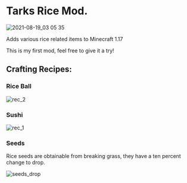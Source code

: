 <h1>Tarks Rice Mod.</h1>

![2021-08-19_03 05 35](https://user-images.githubusercontent.com/41029975/129996278-95ed5b1b-df1d-405f-8e87-ff3752632f56.png)

Adds various rice related items to Minecraft 1.17

This is my first mod, feel free to give it a try!

<h2>Crafting Recipes:</h2>

<h3>Rice Ball</h3>

![rec_2](https://user-images.githubusercontent.com/89249210/130351541-5a545776-d11c-4c95-80cd-f4045086d6e9.png)

<h3>Sushi</h3>

![rec_1](https://user-images.githubusercontent.com/89249210/130351524-23bd5fbe-0e64-49b3-94d6-0532a38350a2.png)

<h3>Seeds</h3>

Rice seeds are obtainable from breaking grass, they have a ten percent change to drop.

![seeds_drop](https://user-images.githubusercontent.com/89249210/130351759-6c95a266-7d77-4360-9c03-3abe661630b0.gif)






